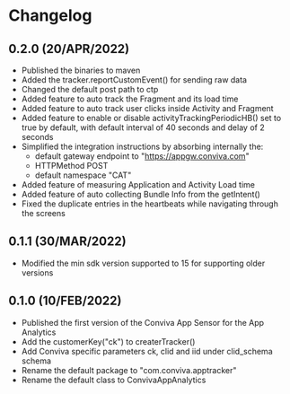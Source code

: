 
# Changelog

## 0.2.0 (20/APR/2022)

* Published the binaries to maven
* Added the tracker.reportCustomEvent() for sending raw data
* Changed the default post path to ctp
* Added feature to auto track the Fragment and its load time
* Added feature to auto track user clicks inside Activity and Fragment
* Added feature to enable or disable activityTrackingPeriodicHB() set to true by default, with default interval of 40 seconds and delay of 2 seconds
* Simplified the integration instructions by absorbing internally the:
    * default gateway endpoint to "https://appgw.conviva.com"
    * HTTPMethod POST
    * default namespace "CAT"
* Added feature of measuring Application and Activity Load time
* Added feature of auto collecting Bundle Info from the getIntent()
* Fixed the duplicate entries in the heartbeats while navigating through the screens

## 0.1.1 (30/MAR/2022)

* Modified the min sdk version supported to 15 for supporting older versions

## 0.1.0 (10/FEB/2022)

* Published the first version of the Conviva App Sensor for the App Analytics
* Add the customerKey("ck") to createrTracker()
* Add Conviva specific parameters ck, clid and iid under clid_schema schema
* Rename the default package to "com.conviva.apptracker"
* Rename the default class to ConvivaAppAnalytics
